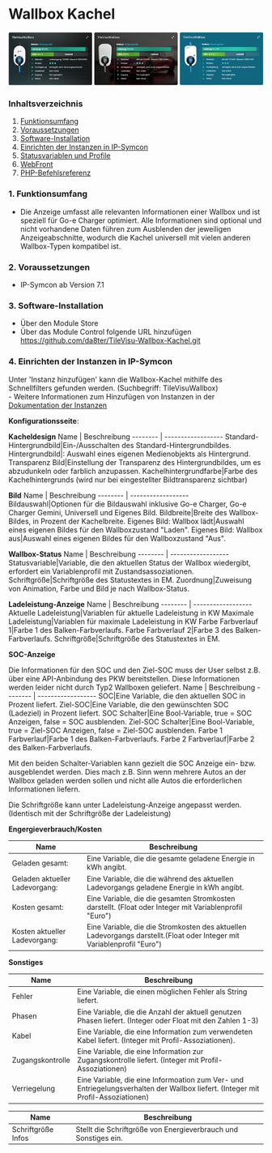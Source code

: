 # Wallbox Kachel
![Wallbox-Kachel](https://github.com/da8ter/images/blob/main/wallbox.png)

### Inhaltsverzeichnis

1. [Funktionsumfang](#1-funktionsumfang)
2. [Voraussetzungen](#2-voraussetzungen)
3. [Software-Installation](#3-software-installation)
4. [Einrichten der Instanzen in IP-Symcon](#4-einrichten-der-instanzen-in-ip-symcon)
5. [Statusvariablen und Profile](#5-statusvariablen-und-profile)
6. [WebFront](#6-webfront)
7. [PHP-Befehlsreferenz](#7-php-befehlsreferenz)

### 1. Funktionsumfang

* Die Anzeige umfasst alle relevanten Informationen einer Wallbox und ist speziell für Go-e Charger optimiert. Alle Informationen sind optional und nicht vorhandene Daten führen zum Ausblenden der jeweiligen Anzeigeabschnitte, wodurch die Kachel universell mit vielen anderen Wallbox-Typen kompatibel ist. 

### 2. Voraussetzungen

- IP-Symcon ab Version 7.1

### 3. Software-Installation

* Über den Module Store
* Über das Module Control folgende URL hinzufügen
https://github.com/da8ter/TileVisu-Wallbox-Kachel.git


### 4. Einrichten der Instanzen in IP-Symcon

 Unter 'Instanz hinzufügen' kann die Wallbox-Kachel mithilfe des Schnellfilters gefunden werden. (Suchbegriff: TileVisuWallbox)  
	- Weitere Informationen zum Hinzufügen von Instanzen in der [Dokumentation der Instanzen](https://www.symcon.de/service/dokumentation/konzepte/instanzen/#Instanz_hinzufügen)

__Konfigurationsseite__:

__Kacheldesign__
Name     | Beschreibung
-------- | ------------------
Standard-Hintergrundbild|Ein-/Ausschalten des Standard-Hintergrundbildes.
Hintergrundbild|: Auswahl eines eigenen Medienobjekts als Hintergrund.
Transparenz Bild|Einstellung der Transparenz des Hintergrundbildes, um es abzudunkeln oder farblich anzupassen. 
Kachelhintergrundfarbe|Farbe des Kachelhintergrunds (wird nur bei eingestellter Bildtransparenz sichtbar)

__Bild__
Name     | Beschreibung
-------- | ------------------
Bildauswahl|Optionen für die Bildauswahl inklusive Go-e Charger, Go-e Charger Gemini, Universell und Eigenes Bild.
Bildbreite|Breite des Wallbox-Bildes, in Prozent der Kachelbreite.
Eigenes Bild: Wallbox lädt|Auswahl eines eigenen Bildes für den Wallboxzustand "Laden".
Eigenes Bild: Wallbox aus|Auswahl eines eigenen Bildes für den Wallboxzustand "Aus".

__Wallbox-Status__
Name     | Beschreibung
-------- | ------------------
Statusvariable|Variable, die den aktuellen Status der Wallbox wiedergibt, erfordert ein Variablenprofil mit Zustandsassoziationen.
Schriftgröße|Schriftgröße des Statustextes in EM.
Zuordnung|Zuweisung von Animation, Farbe und Bild je nach Wallbox-Status.

__Ladeleistung-Anzeige__
Name     | Beschreibung
-------- | ------------------
Aktuelle Ladeleistung|Variablen für aktuelle Ladeleistung in KW
Maximale Ladeleistung|Variablen für maximale Ladeleistung in KW
Farbe Farbverlauf 1|Farbe 1 des Balken-Farbverlaufs.
Farbe Farbverlauf 2|Farbe 3 des Balken-Farbverlaufs.
Schriftgröße|Schriftgröße des Statustextes in EM.

__SOC-Anzeige__

Die Informationen für den SOC und den Ziel-SOC muss der User selbst z.B. über eine API-Anbindung des PKW bereitstellen. Diese Informationen werden leider nicht durch Typ2 Wallboxen geliefert.
Name     | Beschreibung
-------- | ------------------
SOC|Eine Variable, die den aktuellen SOC in Prozent liefert.
Ziel-SOC|Eine Variable, die den gewünschten SOC (Ladeziel) in Prozent liefert.
SOC Schalter|Eine Bool-Variable, true = SOC Anzeigen, false = SOC ausblenden.
Ziel-SOC Schalter|Eine Bool-Variable, true = Ziel-SOC Anzeigen, false = Ziel-SOC ausblenden.
Farbe 1 Farbverlauf|Farbe 1 des Balken-Farbverlaufs.
Farbe 2 Farbverlauf|Farbe 2 des Balken-Farbverlaufs.

Mit den beiden Schalter-Variablen kann gezielt die SOC Anzeige ein- bzw. ausgeblendet werden. Dies mach z.B. Sinn wenn mehrere Autos an der Wallbox geladen werden sollen und nicht alle Autos die erforderlichen Informationen liefern.

Die Schriftgröße kann unter Ladeleistung-Anzeige angepasst werden. (Identisch mit der Schriftgröße der Ladeleistung)

__Engergieverbrauch/Kosten__

Name     | Beschreibung
-------- | ------------------
Geladen gesamt:|Eine Variable, die die gesamte geladene Energie in kWh angibt.
Geladen aktueller Ladevorgang:|Eine Variable, die die während des aktuellen Ladevorgangs geladene Energie in kWh angibt.
Kosten gesamt:|Eine Variable, die die gesamten Stromkosten darstellt. (Float oder Integer mit Variablenprofil "Euro")
Kosten aktueller Ladevorgang:|Eine Variable, die die Stromkosten des aktuellen Ladevorgangs darstellt.(Float oder Integer mit Variablenprofil "Euro")

__Sonstiges__

Name     | Beschreibung
-------- | ------------------
Fehler|Eine Variable, die einen möglichen Fehler als String liefert.
Phasen|Eine Variable, die die Anzahl der aktuell genutzen Phasen liefert. (Integer oder Float mit den Zahlen 1-3)
Kabel|Eine Variable, die eine Information zum verwendeten Kabel liefert. (Integer mit Profil-Assoziationen).
Zugangskontrolle|Eine Variable, die eine Information zur Zugangskontrolle liefert. (Integer mit Profil-Assoziationen) 
Verriegelung|Eine Variable, die eine Informoation zum Ver- und Entriegelungsverhalten der Wallbox liefert. (Integer mit Profil-Assoziationen)

Name     | Beschreibung
-------- | ------------------
Schriftgröße Infos|Stellt die Schriftgröße von Energieverbrauch und Sonstiges ein.
